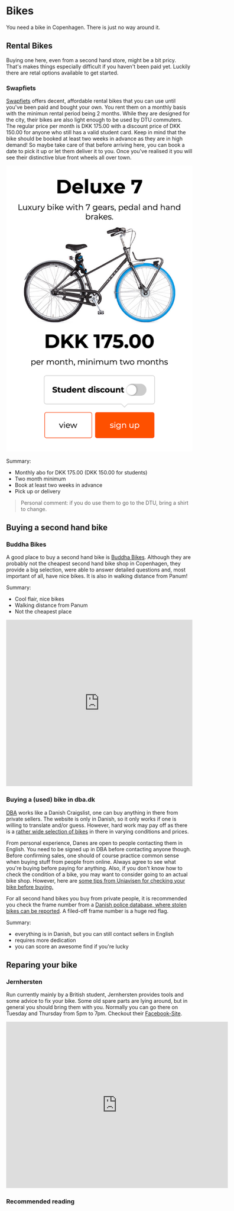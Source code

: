 # Bikes

You need a bike in Copenhagen. There is just no way around it.

## Rental Bikes

Buying one here, even from a second hand store, might be a bit pricy. That's makes things especially difficult if you haven't been paid yet. Luckily there are retal options available to get started.

### Swapfiets

[Swapfiets](https://swapfiets.dk/en/offer/copenhagen) offers decent, affordable rental bikes that you can use until you've been paid and bought your own. You rent them on a monthly basis with the minimun rental period being 2 months. While they are designed for the city, their bikes are also light enough to be used by DTU commuters. The regular price per month is DKK 175.00 with a discount price of DKK 150.00 for anyone who still has a valid student card. Keep in mind that the bike should be booked at least two weeks in advance as they are in high demand! So maybe take care of that before arriving here, you can book a date to pick it up or let them deliver it to you. Once you've realised it you will see their distinctive blue front wheels all over town.

![Swapfiets image](Figures/Swapfiets.png)

Summary:
- Monthly abo for DKK 175.00 (DKK 150.00 for students)
- Two month minimum
- Book at least two weeks in advance
- Pick up or delivery

> Personal comment: if you do use them to go to the DTU, bring a shirt to change.


## Buying a second hand bike

### Buddha Bikes

A good place to buy a second hand bike is [Buddha Bikes](https://www.buddhabikes.dk/). Although they are probably not the cheapest second hand bike shop in Copenhagen, they provide a big selection, were able to answer detailed questions and, most important of all, have nice bikes. It is also in walking distance from Panum!

Summary:
- Cool flair, nice bikes
- Walking distance from Panum
- Not the cheapest place

<iframe src="https://www.google.com/maps/embed?pb=!1m18!1m12!1m3!1d11054.020786611598!2d12.541131811485352!3d55.70797545500583!2m3!1f0!2f0!3f0!3m2!1i1024!2i768!4f13.1!3m3!1m2!1s0x4652525a91f3e1b5%3A0xaa26e97fc01db378!2sBuddha%20Bikes!5e0!3m2!1sda!2sdk!4v1574841319171!5m2!1sda!2sdk" width=100% height="450" frameborder="0" style="border:0;" allowfullscreen=""></iframe>


### Buying a (used) bike in dba.dk

[DBA](https://www.dba.dk/) works like a Danish Craigslist, one can buy anything in there from private sellers. The website is only in Danish, so it only works if one is willing to translate and/or guess. However, hard work may pay off as there is a [rather wide selection of bikes](https://www.dba.dk/cykler/cykler-og-cykelanhaengere/reg-koebenhavn-og-omegn/) in there in varying conditions and prices. 

From personal experience, Danes are open to people contacting them in English. You need to be signed up in DBA before contacting anyone though. Before confirming sales, one should of course practice common sense when buying stuff from people from online. Always agree to see what you're buying before paying for anything. Also, if you don't know how to check the condition of a bike, you may want to consider going to an actual bike shop. However, here are [some tips from Uniavisen for checking your bike before buying.](https://uniavisen.dk/en/5-tips-from-the-bike-mechanic-how-to-buy-a-good-used-bike/)

For all second hand bikes you buy from private people, it is recommended you check the frame number from a [Danish police database, where stolen bikes can be reported](https://stelnummer.info/). A filed-off frame number is a huge red flag.

Summary:
- everything is in Danish, but you can still contact sellers in English
- requires more dedication
- you can score an awesome find if you're lucky


## Reparing your bike


### Jernhersten

Run currently mainly by a British student, Jernhersten provides tools and some advice to fix your bike. Some old spare parts are lying around, but in general you should bring them with you. 
Normally you can go there on Tuesday and Thursday from 5pm to 7pm. Checkout their [Facebook-Site](https://www.facebook.com/CykelvaerkstedJernhesten).

<iframe src="https://www.google.com/maps/embed?pb=!1m18!1m12!1m3!1d5350.620452390576!2d12.539589458641405!3d55.6775327666618!2m3!1f0!2f0!3f0!3m2!1i1024!2i768!4f13.1!3m3!1m2!1s0x0%3A0xf496c397c154eda3!2sJernhesten!5e0!3m2!1sde!2sdk!4v1574930084271!5m2!1sde!2sdk" width="600" height="450" frameborder="0" style="border:0;" allowfullscreen=""></iframe>


### Recommended reading
